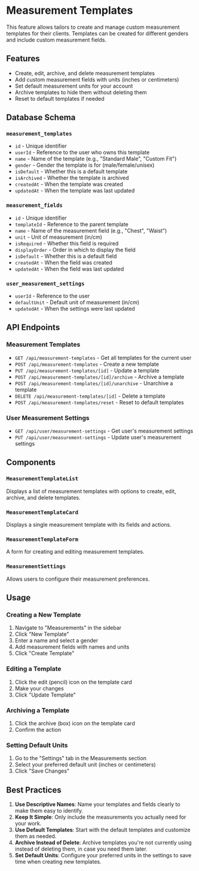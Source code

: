 # Measurement Templates

This feature allows tailors to create and manage custom measurement templates for their clients. Templates can be created for different genders and include custom measurement fields.

## Features

- Create, edit, archive, and delete measurement templates
- Add custom measurement fields with units (inches or centimeters)
- Set default measurement units for your account
- Archive templates to hide them without deleting them
- Reset to default templates if needed

## Database Schema

### `measurement_templates`

- `id` - Unique identifier
- `userId` - Reference to the user who owns this template
- `name` - Name of the template (e.g., "Standard Male", "Custom Fit")
- `gender` - Gender the template is for (male/female/unisex)
- `isDefault` - Whether this is a default template
- `isArchived` - Whether the template is archived
- `createdAt` - When the template was created
- `updatedAt` - When the template was last updated

### `measurement_fields`

- `id` - Unique identifier
- `templateId` - Reference to the parent template
- `name` - Name of the measurement field (e.g., "Chest", "Waist")
- `unit` - Unit of measurement (in/cm)
- `isRequired` - Whether this field is required
- `displayOrder` - Order in which to display the field
- `isDefault` - Whether this is a default field
- `createdAt` - When the field was created
- `updatedAt` - When the field was last updated

### `user_measurement_settings`

- `userId` - Reference to the user
- `defaultUnit` - Default unit of measurement (in/cm)
- `updatedAt` - When the settings were last updated

## API Endpoints

### Measurement Templates

- `GET /api/measurement-templates` - Get all templates for the current user
- `POST /api/measurement-templates` - Create a new template
- `PUT /api/measurement-templates/[id]` - Update a template
- `POST /api/measurement-templates/[id]/archive` - Archive a template
- `POST /api/measurement-templates/[id]/unarchive` - Unarchive a template
- `DELETE /api/measurement-templates/[id]` - Delete a template
- `POST /api/measurement-templates/reset` - Reset to default templates

### User Measurement Settings

- `GET /api/user/measurement-settings` - Get user's measurement settings
- `PUT /api/user/measurement-settings` - Update user's measurement settings

## Components

### `MeasurementTemplateList`

Displays a list of measurement templates with options to create, edit, archive, and delete templates.

### `MeasurementTemplateCard`

Displays a single measurement template with its fields and actions.

### `MeasurementTemplateForm`

A form for creating and editing measurement templates.

### `MeasurementSettings`

Allows users to configure their measurement preferences.

## Usage

### Creating a New Template

1. Navigate to "Measurements" in the sidebar
2. Click "New Template"
3. Enter a name and select a gender
4. Add measurement fields with names and units
5. Click "Create Template"

### Editing a Template

1. Click the edit (pencil) icon on the template card
2. Make your changes
3. Click "Update Template"

### Archiving a Template

1. Click the archive (box) icon on the template card
2. Confirm the action

### Setting Default Units

1. Go to the "Settings" tab in the Measurements section
2. Select your preferred default unit (inches or centimeters)
3. Click "Save Changes"

## Best Practices

1. **Use Descriptive Names**: Name your templates and fields clearly to make them easy to identify.
2. **Keep It Simple**: Only include the measurements you actually need for your work.
3. **Use Default Templates**: Start with the default templates and customize them as needed.
4. **Archive Instead of Delete**: Archive templates you're not currently using instead of deleting them, in case you need them later.
5. **Set Default Units**: Configure your preferred units in the settings to save time when creating new templates.
